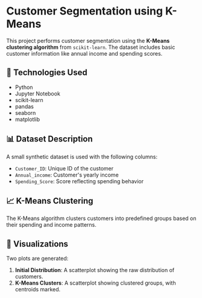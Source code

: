 # Customer Segmentation using K-Means

This project performs customer segmentation using the **K-Means clustering algorithm** from `scikit-learn`. The dataset includes basic customer information like annual income and spending scores.

## 🧪 Technologies Used

- Python
- Jupyter Notebook
- scikit-learn
- pandas
- seaborn
- matplotlib

## 📊 Dataset Description

A small synthetic dataset is used with the following columns:
- `Customer_ID`: Unique ID of the customer
- `Annual_income`: Customer's yearly income
- `Spending_Score`: Score reflecting spending behavior

## 📈 K-Means Clustering

The K-Means algorithm clusters customers into predefined groups based on their spending and income patterns.


## 📎 Visualizations

Two plots are generated:
1. **Initial Distribution**: A scatterplot showing the raw distribution of customers.
2. **K-Means Clusters**: A scatterplot showing clustered groups, with centroids marked.


